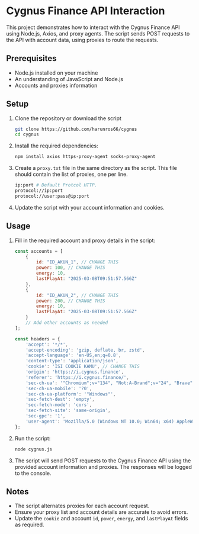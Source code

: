 # Cygnus Finance API Interaction

This project demonstrates how to interact with the Cygnus Finance API using Node.js, Axios, and proxy agents. The script sends POST requests to the API with account data, using proxies to route the requests.

## Prerequisites

- Node.js installed on your machine
- An understanding of JavaScript and Node.js
- Accounts and proxies information

## Setup

1. Clone the repository or download the script
    ```bash
    git clone https://github.com/harunros66/cygnus
    cd cygnus
    ```

2. Install the required dependencies:
    ```bash
    npm install axios https-proxy-agent socks-proxy-agent
    ```

3. Create a `proxy.txt` file in the same directory as the script. This file should contain the list of proxies, one per line.
    ```bash
    ip:port # Default Protcol HTTP.
    protocol://ip:port
    protocol://user:pass@ip:port
    ```

4. Update the script with your account information and cookies.

## Usage

1. Fill in the required account and proxy details in the script:

    ```javascript
    const accounts = [
        {
            id: "ID_AKUN_1", // CHANGE THIS
            power: 100, // CHANGE THIS
            energy: 10,
            lastPlayAt: "2025-03-08T09:51:57.566Z"
        },
        {
            id: "ID_AKUN_2", // CHANGE THIS
            power: 200, // CHANGE THIS
            energy: 10,
            lastPlayAt: "2025-03-08T09:51:57.566Z"
        }
        // Add other accounts as needed
    ];

    const headers = {
        'accept': '*/*',
        'accept-encoding': 'gzip, deflate, br, zstd',
        'accept-language': 'en-US,en;q=0.8',
        'content-type': 'application/json',
        'cookie': 'ISI COOKIE KAMU', // CHANGE THIS
        'origin': 'https://i.cygnus.finance',
        'referer': 'https://i.cygnus.finance/',
        'sec-ch-ua': '"Chromium";v="134", "Not:A-Brand";v="24", "Brave";v="134"',
        'sec-ch-ua-mobile': '?0',
        'sec-ch-ua-platform': '"Windows"',
        'sec-fetch-dest': 'empty',
        'sec-fetch-mode': 'cors',
        'sec-fetch-site': 'same-origin',
        'sec-gpc': '1',
        'user-agent': 'Mozilla/5.0 (Windows NT 10.0; Win64; x64) AppleWebKit/537.36 (KHTML, like Gecko) Chrome/134.0.0.0 Safari/537.36'
    };
    ```

2. Run the script:
    ```bash
    node cygnus.js
    ```

3. The script will send POST requests to the Cygnus Finance API using the provided account information and proxies. The responses will be logged to the console.

## Notes

- The script alternates proxies for each account request.
- Ensure your proxy list and account details are accurate to avoid errors.
- Update the `cookie` and account `id`, `power`, `energy`, and `lastPlayAt` fields as required.

